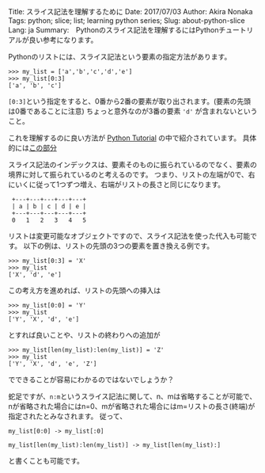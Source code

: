 Title: スライス記法を理解するために
Date: 2017/07/03
Author: Akira Nonaka
Tags: python; slice; list; learning python series;
Slug: about-python-slice
Lang: ja
Summary:　Pythonのスライス記法を理解するにはPythonチュートリアルが良い参考になります。
 
Pythonのリストには、スライス記法という要素の指定方法があります。

```
>>> my_list = ['a','b','c','d','e']
>>> my_list[0:3]
['a', 'b', 'c']
```

`[0:3]`という指定をすると、0番から2番の要素が取り出されます。(要素の先頭は0番であることに注意)
ちょっと意外なのが3番の要素 `'d'` が含まれないということ。

これを理解するのに良い方法が [Python Tutorial](https://docs.python.jp/3/tutorial/index.html) の中で紹介されています。
具体的には[この部分](https://docs.python.jp/3/tutorial/introduction.html#strings)

スライス記法のインデックスは、要素そのものに振られているのでなく、要素の境界に対して振られているのと考えるのです。
つまり、リストの左端が0で、右にいくに従って1つずつ増え、右端がリストの長さと同じになります。
```
 +---+---+---+---+---+
 | a | b | c | d | e |
 +---+---+---+---+---+
 0   1   2   3   4   5
```
リストは変更可能なオブジェクトですので、スライス記法を使った代入も可能です。
以下の例は、リストの先頭の3つの要素を置き換える例です。
```
>>> my_list[0:3] = 'X'
>>> my_list
['X', 'd', 'e']
```
この考え方を進めれば、リストの先頭への挿入は
```
>>> my_list[0:0] = 'Y'
>>> my_list
['Y', 'X', 'd', 'e']
```
とすれば良いことや、リストの終わりへの追加が
```
>>> my_list[len(my_list):len(my_list)] = 'Z'
>>> my_list
['Y', 'X', 'd', 'e', 'Z']
```
でできることが容易にわかるのではないでしょうか？

蛇足ですが、`n:m`というスライス記法に関して、n、mは省略することが可能で、nが省略された場合にはn=0、mが省略された場合にはm=リストの長さ(終端)が指定されたとみなされます。
従って、
```
my_list[0:0] -> my_list[:0]

my_list[len(my_list):len(my_list)] -> my_list[len(my_list):]
```
と書くことも可能です。
